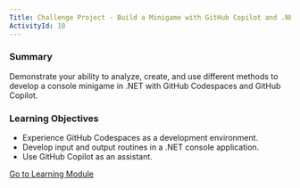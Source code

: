 ```yaml
---
Title: Challenge Project - Build a Minigame with GitHub Copilot and .NET
ActivityId: 10
---
```


### Summary

Demonstrate your ability to analyze, create, and use different methods to develop a console minigame in .NET with GitHub Codespaces and GitHub Copilot.

### Learning Objectives

- Experience GitHub Codespaces as a development environment.
- Develop input and output routines in a .NET console application.
- Use GitHub Copilot as an assistant.

[Go to Learning Module](https://learn.microsoft.com/en-us/training/modules/challenge-project-create-mini-game-with-copilot-dotnet/)
